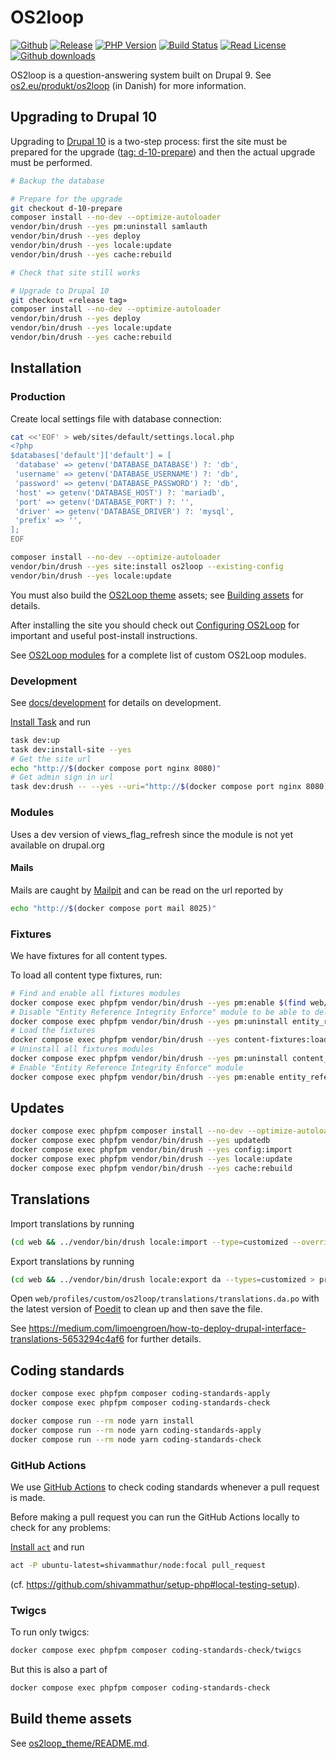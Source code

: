 # OS2loop

[![Github](https://img.shields.io/badge/source-os2loop/os2loop-blue?style=flat-square)](https://github.com/os2loop/os2loop)
[![Release](https://img.shields.io/github/v/release/os2loop/os2loop?sort=semver&style=flat-square)](https://github.com/os2loop/os2loop/releases)
[![PHP Version](https://img.shields.io/badge/PHP-%5E8.1-9cf)](https://www.php.net/downloads)
[![Build Status](https://img.shields.io/github/workflow/status/itk-dev/os2loop/PR%20Review?&logo=github&style=flat-square)](https://github.com/os2loop/os2loop/actions?query=workflow%3A%22Test+%26+Code+Style+Review%22)
[![Read License](https://img.shields.io/github/license/os2loop/os2loop)](https://github.com/os2loop/os2loop/blob/master/LICENSE.txt)
[![Github downloads](https://img.shields.io/github/downloads/os2loop/os2loop/total?style=flat-square&colorB=darkmagenta)](https://packagist.org/packages/os2loop/os2loop/stats)

OS2loop is a question-answering system built on Drupal 9. See [os2.eu/produkt/os2loop](https://os2.eu/produkt/os2loop)
(in Danish) for more information.

## Upgrading to Drupal 10

Upgrading to [Drupal 10](https://www.drupal.org/about/10) is a two-step process:
first the site must be prepared for the upgrade ([tag:
d-10-prepare](/releases/tag/d-10-prepare)) and then the actual upgrade must be
performed.

```sh
# Backup the database

# Prepare for the upgrade
git checkout d-10-prepare
composer install --no-dev --optimize-autoloader
vendor/bin/drush --yes pm:uninstall samlauth
vendor/bin/drush --yes deploy
vendor/bin/drush --yes locale:update
vendor/bin/drush --yes cache:rebuild

# Check that site still works

# Upgrade to Drupal 10
git checkout «release tag»
composer install --no-dev --optimize-autoloader
vendor/bin/drush --yes deploy
vendor/bin/drush --yes locale:update
vendor/bin/drush --yes cache:rebuild
```

## Installation

### Production

Create local settings file with database connection:

```sh
cat <<'EOF' > web/sites/default/settings.local.php
<?php
$databases['default']['default'] = [
 'database' => getenv('DATABASE_DATABASE') ?: 'db',
 'username' => getenv('DATABASE_USERNAME') ?: 'db',
 'password' => getenv('DATABASE_PASSWORD') ?: 'db',
 'host' => getenv('DATABASE_HOST') ?: 'mariadb',
 'port' => getenv('DATABASE_PORT') ?: '',
 'driver' => getenv('DATABASE_DRIVER') ?: 'mysql',
 'prefix' => '',
];
EOF
```

```sh
composer install --no-dev --optimize-autoloader
vendor/bin/drush --yes site:install os2loop --existing-config
vendor/bin/drush --yes locale:update
```

You must also build the [OS2Loop
theme](web/profiles/custom/os2loop/themes/os2loop_theme/README.md) assets; see
[Building
assets](web/profiles/custom/os2loop/themes/os2loop_theme/README.md#building-assets)
for details.

After installing the site you should check out [Configuring
OS2Loop](docs/configuring-os2loop.md) for important and useful post-install
instructions.

See [OS2Loop modules](docs/modules.md) for a complete list of custom OS2Loop
modules.

### Development

See [docs/development](docs/development/README.md) for details on development.

[Install Task](https://taskfile.dev/installation/) and run

```sh
task dev:up
task dev:install-site --yes
# Get the site url
echo "http://$(docker compose port nginx 8080)"
# Get admin sign in url
task dev:drush -- --yes --uri="http://$(docker compose port nginx 8080)" user:login
```

### Modules

Uses a dev version of views_flag_refresh since the module
is not yet available on drupal.org

#### Mails

Mails are caught by [Mailpit](https://github.com/axllent/mailpit) and can be
read on the url reported by

```sh
echo "http://$(docker compose port mail 8025)"
```

### Fixtures

We have fixtures for all content types.

To load all content type fixtures, run:

```sh
# Find and enable all fixtures modules
docker compose exec phpfpm vendor/bin/drush --yes pm:enable $(find web/profiles/custom/os2loop/modules/ -type f -name 'os2loop_*_fixtures.info.yml' -exec basename -s .info.yml {} \;)
# Disable "Entity Reference Integrity Enforce" module to be able to delete (purge) content before loading fixtures.
docker compose exec phpfpm vendor/bin/drush --yes pm:uninstall entity_reference_integrity_enforce
# Load the fixtures
docker compose exec phpfpm vendor/bin/drush --yes content-fixtures:load
# Uninstall all fixtures modules
docker compose exec phpfpm vendor/bin/drush --yes pm:uninstall content_fixtures
# Enable "Entity Reference Integrity Enforce" module
docker compose exec phpfpm vendor/bin/drush --yes pm:enable entity_reference_integrity_enforce
```

## Updates

```sh
docker compose exec phpfpm composer install --no-dev --optimize-autoloader
docker compose exec phpfpm vendor/bin/drush --yes updatedb
docker compose exec phpfpm vendor/bin/drush --yes config:import
docker compose exec phpfpm vendor/bin/drush --yes locale:update
docker compose exec phpfpm vendor/bin/drush --yes cache:rebuild
```

## Translations

Import translations by running

```sh
(cd web && ../vendor/bin/drush locale:import --type=customized --override=none da profiles/custom/os2loop/translations/translations.da.po)
```

Export translations by running

```sh
(cd web && ../vendor/bin/drush locale:export da --types=customized > profiles/custom/os2loop/translations/translations.da.po)
```

Open `web/profiles/custom/os2loop/translations/translations.da.po` with the
latest version of [Poedit](https://poedit.net/) to clean up and then save the
file.

See
<https://medium.com/limoengroen/how-to-deploy-drupal-interface-translations-5653294c4af6>
for further details.

## Coding standards

```sh
docker compose exec phpfpm composer coding-standards-apply
docker compose exec phpfpm composer coding-standards-check
```

```sh
docker compose run --rm node yarn install
docker compose run --rm node yarn coding-standards-apply
docker compose run --rm node yarn coding-standards-check
```

### GitHub Actions

We use [GitHub Actions](https://github.com/features/actions) to check coding
standards whenever a pull request is made.

Before making a pull request you can run the GitHub Actions locally to check for
any problems:

[Install `act`](https://github.com/nektos/act#installation) and run

```sh
act -P ubuntu-latest=shivammathur/node:focal pull_request
```

(cf. <https://github.com/shivammathur/setup-php#local-testing-setup>).

### Twigcs

To run only twigcs:

```sh
docker compose exec phpfpm composer coding-standards-check/twigcs
```

But this is also a part of

```sh
docker compose exec phpfpm composer coding-standards-check
```

## Build theme assets

See
[os2loop_theme/README.md](web/profiles/custom/os2loop/themes/os2loop_theme/README.md).
